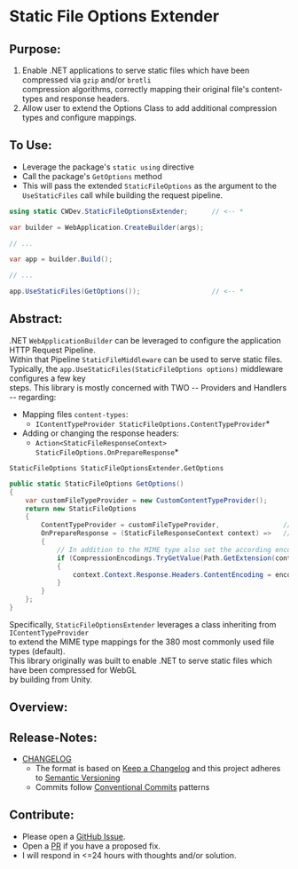 # Static File Options Extender

## Purpose:
1. Enable .NET applications to serve static files which have been compressed via `gzip` and/or `brotli` \
    compression algorithms, correctly mapping their original file's content-types and response headers.
2. Allow user to extend the Options Class to add additional compression types and configure mappings.

## To Use:
- Leverage the package's `static using` directive
- Call the package's `GetOptions` method 
- This will pass the extended `StaticFileOptions` as the argument to the `UseStaticFiles` call while building the request pipeline.
```C#
using static CWDev.StaticFileOptionsExtender;      // <-- *

var builder = WebApplication.CreateBuilder(args);

// ...

var app = builder.Build();

// ...

app.UseStaticFiles(GetOptions());                  // <-- *
```

## Abstract:
.NET `WebApplicationBuilder` can be leveraged to configure the application HTTP Request Pipeline. \
Within that Pipeline `StaticFileMiddleware` can be used to serve static files. \
Typically, the `app.UseStaticFiles(StaticFileOptions options)` middleware configures a few key \
steps. This library is mostly concerned with TWO -- Providers and Handlers -- regarding:
- Mapping files `content-types`:
  - `IContentTypeProvider StaticFileOptions.ContentTypeProvider`*
- Adding or changing the response headers:
  - `Action<StaticFileResponseContext> StaticFileOptions.OnPrepareResponse`*

`StaticFileOptions StaticFileOptionsExtender.GetOptions`
```C#
public static StaticFileOptions GetOptions()
{
    var customFileTypeProvider = new CustomContentTypeProvider();
    return new StaticFileOptions
    {
        ContentTypeProvider = customFileTypeProvider,                // <-- *
        OnPrepareResponse = (StaticFileResponseContext context) =>   // <-- *
        {
            // In addition to the MIME type also set the according encoding header (e.g. "br")
            if (CompressionEncodings.TryGetValue(Path.GetExtension(context.File.Name), out string? encoding))
            {
                context.Context.Response.Headers.ContentEncoding = encoding;
            }
        }
    };
}
```

Specifically, `StaticFileOptionsExtender` leverages a class inheriting from `IContentTypeProvider` \
to extend the MIME type mappings for the 380 most commonly used file types (default). \
This library originally was built to enable .NET to serve static files which have been compressed for WebGL \
by building from Unity.

## Overview:

## Release-Notes:
- [CHANGELOG](https://github.com/colinwilliams91/StaticFileOptionsExtender/blob/main/CHANGELOG.md)
  - The format is based on [Keep a Changelog](https://keepachangelog.com/en/1.1.0/) and this project adheres to [Semantic Versioning](https://semver.org/spec/v2.0.0.html)
  - Commits follow [Conventional Commits](https://www.conventionalcommits.org/en/v1.0.0/) patterns

## Contribute:
- Please open a [GitHub Issue](https://github.com/colinwilliams91/StaticFileOptionsExtender/issues).
- Open a [PR](https://github.com/colinwilliams91/StaticFileOptionsExtender/pulls) if you have a proposed fix.
- I will respond in <=24 hours with thoughts and/or solution.